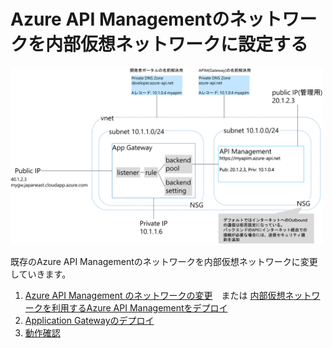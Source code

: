 # Azure API Managementのネットワークを内部仮想ネットワークに設定する


<img src="images/apim-internal-vnet-arch.png" width="500px" />

既存のAzure API Managementのネットワークを内部仮想ネットワークに変更していきます。

1. [Azure API Management のネットワークの変更](./apim-update-network.md)　または [内部仮想ネットワークを利用するAzure API Managementをデプロイ](./apim-deploy-vnet-internal.md)
2. [Application Gatewayのデプロイ](./setup-appgw.md)
3. [動作確認](./validate-apim-vnet-internal.md)
